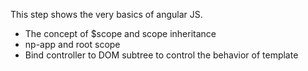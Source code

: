 This step shows the very basics of angular JS.

* The concept of $scope and scope inheritance
* np-app and root scope
* Bind controller to DOM subtree to control the behavior of template